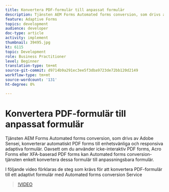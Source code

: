 ```yaml
---
title: Konvertera PDF-formulär till anpassat formulär
description: Tjänsten AEM Forms Automated forms conversion, som drivs av Adobe Sensei, konverterar automatiskt PDF forms till enhetsvänliga och responsiva adaptiva formulär. Oavsett om du använder icke-interaktiv PDF forms, Acro Forms eller XFA-baserad PDF forms kan Automated forms conversion-tjänsten enkelt konvertera dessa formulär till anpassningsbara formulär.
feature: Adaptive Forms
topics: development
audience: developer
doc-type: article
activity: implement
thumbnail: 39495.jpg
kt: 6115
topic: Development
role: Business Practitioner
level: Beginner
translation-type: tm+mt
source-git-commit: d9714b9a291ec3ee5f3dba9723de72bb120d2149
workflow-type: tm+mt
source-wordcount: '131'
ht-degree: 0%

---
```


# Konvertera PDF-formulär till anpassat formulär

Tjänsten AEM Forms Automated forms conversion, som drivs av Adobe Sensei, konverterar automatiskt PDF forms till enhetsvänliga och responsiva adaptiva formulär. Oavsett om du använder icke-interaktiv PDF forms, Acro Forms eller XFA-baserad PDF forms kan Automated forms conversion-tjänsten enkelt konvertera dessa formulär till anpassningsbara formulär.

I följande video förklaras de steg som krävs för att konvertera PDF-formulär till ett adaptivt formulär med Automated forms conversion Service

>[!VIDEO](https://video.tv.adobe.com/v/39495/?quality=9&learn=on)

